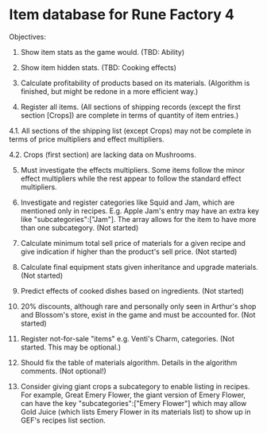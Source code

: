# Item database for Rune Factory 4

Objectives:  
1. Show item stats as the game would. (TBD: Ability)

2. Show item hidden stats. (TBD: Cooking effects)

3. Calculate profitability of products based on its materials. (Algorithm is finished, but might be redone in a more efficient way.)

4. Register all items. (All sections of shipping records (except the first section [Crops]) are complete in terms of quantity of item entries.)

4.1. All sections of the shipping list (except Crops) may not be complete in terms of price multipliers and effect multipliers.

4.2. Crops (first section) are lacking data on Mushrooms.

5. Must investigate the effects multipliers. Some items follow the minor effect multipliers while the rest appear to follow the standard effect multipliers.

6. Investigate and register categories like Squid and Jam, which are mentioned only in recipes. E.g. Apple Jam's entry may have an extra key like "subcategories":["Jam"]. The array allows for the item to have more than one subcategory. (Not started)

7. Calculate minimum total sell price of materials for a given recipe and give indication if higher than the product's sell price. (Not started)

8. Calculate final equipment stats given inheritance and upgrade materials. (Not started)

9. Predict effects of cooked dishes based on ingredients. (Not started)

10. 20% discounts, although rare and personally only seen in Arthur's shop and Blossom's store, exist in the game and must be accounted for. (Not started)

11. Register not-for-sale "items" e.g. Venti's Charm, categories. (Not started. This may be optional.)

12. Should fix the table of materials algorithm. Details in the algorithm comments. (Not optional!)

13. Consider giving giant crops a subcategory to enable listing in recipes. For example, Great Emery Flower, the giant version of Emery Flower, can have the key "subcategories":["Emery Flower"] which may allow Gold Juice (which lists Emery Flower in its materials list) to show up in GEF's recipes list section.
